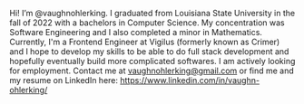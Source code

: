 Hi! I’m @vaughnohlerking. I graduated from Louisiana State University in the fall of 2022 with a bachelors in Computer Science. My concentration was Software Engineering and I also completed a minor in Mathematics. Currently, I'm a Frontend Engineer at Vigilus (formerly known as Crimer) and I hope to develop my skills to be able to do full stack development and hopefully eventually build more complicated softwares.
I am actively looking for employment.
Contact me at vaughnohlerking@gmail.com or find me and my resume on LinkedIn here: https://www.linkedin.com/in/vaughn-ohlerking/
